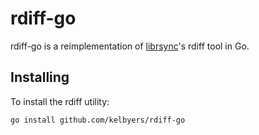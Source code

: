rdiff-go
=========

rdiff-go is a reimplementation of
[librsync](https://github.com/librsync/librsync)'s rdiff tool in Go.

Installing
----------

To install the rdiff utility:

```
go install github.com/kelbyers/rdiff-go
```

